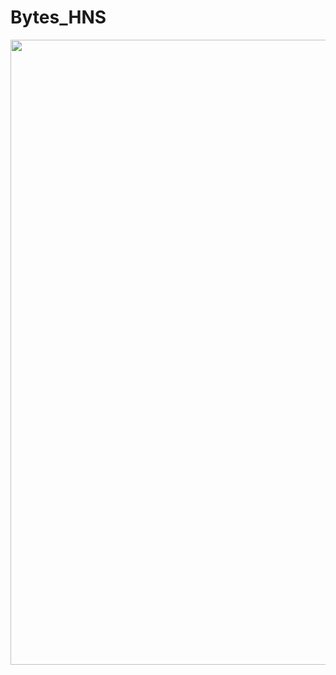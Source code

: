 # Bytes_HNS
<img src ="https://github.com/MarceloDamian/MarceloDamian.github.io/blob/main/Bytes.png" width="1000" /> 
